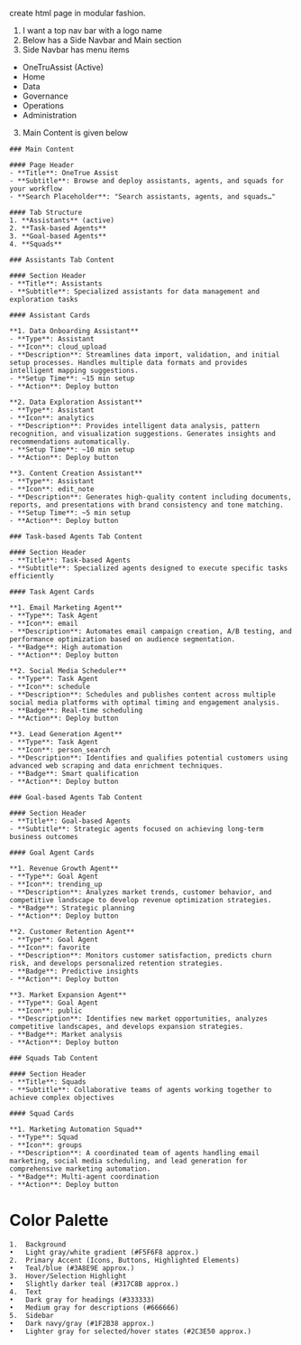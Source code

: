 create html page in modular fashion. 

1. I want a top nav bar with a logo name
2. Below has a Side Navbar and Main section 
3. Side Navbar has menu items 
  - OneTruAssist (Active)
  - Home
  - Data 
  - Governance 
  - Operations
  - Administration
3. Main Content is given below


```
### Main Content

#### Page Header
- **Title**: OneTrue Assist
- **Subtitle**: Browse and deploy assistants, agents, and squads for your workflow
- **Search Placeholder**: "Search assistants, agents, and squads…"

#### Tab Structure
1. **Assistants** (active)
2. **Task-based Agents**
3. **Goal-based Agents**
4. **Squads**

### Assistants Tab Content

#### Section Header
- **Title**: Assistants
- **Subtitle**: Specialized assistants for data management and exploration tasks

#### Assistant Cards

**1. Data Onboarding Assistant**
- **Type**: Assistant
- **Icon**: cloud_upload
- **Description**: Streamlines data import, validation, and initial setup processes. Handles multiple data formats and provides intelligent mapping suggestions.
- **Setup Time**: ~15 min setup
- **Action**: Deploy button

**2. Data Exploration Assistant**
- **Type**: Assistant
- **Icon**: analytics
- **Description**: Provides intelligent data analysis, pattern recognition, and visualization suggestions. Generates insights and recommendations automatically.
- **Setup Time**: ~10 min setup
- **Action**: Deploy button

**3. Content Creation Assistant**
- **Type**: Assistant
- **Icon**: edit_note
- **Description**: Generates high-quality content including documents, reports, and presentations with brand consistency and tone matching.
- **Setup Time**: ~5 min setup
- **Action**: Deploy button

### Task-based Agents Tab Content

#### Section Header
- **Title**: Task-based Agents
- **Subtitle**: Specialized agents designed to execute specific tasks efficiently

#### Task Agent Cards

**1. Email Marketing Agent**
- **Type**: Task Agent
- **Icon**: email
- **Description**: Automates email campaign creation, A/B testing, and performance optimization based on audience segmentation.
- **Badge**: High automation
- **Action**: Deploy button

**2. Social Media Scheduler**
- **Type**: Task Agent
- **Icon**: schedule
- **Description**: Schedules and publishes content across multiple social media platforms with optimal timing and engagement analysis.
- **Badge**: Real-time scheduling
- **Action**: Deploy button

**3. Lead Generation Agent**
- **Type**: Task Agent
- **Icon**: person_search
- **Description**: Identifies and qualifies potential customers using advanced web scraping and data enrichment techniques.
- **Badge**: Smart qualification
- **Action**: Deploy button

### Goal-based Agents Tab Content

#### Section Header
- **Title**: Goal-based Agents
- **Subtitle**: Strategic agents focused on achieving long-term business outcomes

#### Goal Agent Cards

**1. Revenue Growth Agent**
- **Type**: Goal Agent
- **Icon**: trending_up
- **Description**: Analyzes market trends, customer behavior, and competitive landscape to develop revenue optimization strategies.
- **Badge**: Strategic planning
- **Action**: Deploy button

**2. Customer Retention Agent**
- **Type**: Goal Agent
- **Icon**: favorite
- **Description**: Monitors customer satisfaction, predicts churn risk, and develops personalized retention strategies.
- **Badge**: Predictive insights
- **Action**: Deploy button

**3. Market Expansion Agent**
- **Type**: Goal Agent
- **Icon**: public
- **Description**: Identifies new market opportunities, analyzes competitive landscapes, and develops expansion strategies.
- **Badge**: Market analysis
- **Action**: Deploy button

### Squads Tab Content

#### Section Header
- **Title**: Squads
- **Subtitle**: Collaborative teams of agents working together to achieve complex objectives

#### Squad Cards

**1. Marketing Automation Squad**
- **Type**: Squad
- **Icon**: groups
- **Description**: A coordinated team of agents handling email marketing, social media scheduling, and lead generation for comprehensive marketing automation.
- **Badge**: Multi-agent coordination
- **Action**: Deploy button

```


# Color Palette
	1.	Background
	•	Light gray/white gradient (#F5F6F8 approx.)
	2.	Primary Accent (Icons, Buttons, Highlighted Elements)
	•	Teal/blue (#3A8E9E approx.)
	3.	Hover/Selection Highlight
	•	Slightly darker teal (#317C8B approx.)
	4.	Text
	•	Dark gray for headings (#333333)
	•	Medium gray for descriptions (#666666)
	5.	Sidebar
	•	Dark navy/gray (#1F2B38 approx.)
	•	Lighter gray for selected/hover states (#2C3E50 approx.)
